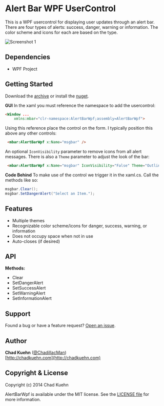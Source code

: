 # Alert Bar WPF UserControl

This is a WPF usercontrol for displaying user updates through an alert bar. There are four types of alerts: success, danger, warning or information. The color scheme and icons for each are based on the type. 

![Screenshot 1](https://raw.github.com/chadkuehn/AlertBarWpf/master/asset/screenshots/screenshot1.gif)

## Dependencies
 - WPF Project

## Getting Started
Download the [archive](https://github.com/chadkuehn/AlertBarWpf/releases/latest) or install the [nuget](https://www.nuget.org/packages/AlertBarWpf/).

**GUI**
In the xaml you must reference the namespace to add the usercontrol:
```html
<Window ...
    xmlns:mbar="clr-namespace:AlertBarWpf;assembly=AlertBarWpf">
```

Using this reference place the control on the form.  I typically position this above any other controls:
```html
 <mbar:AlertBarWpf x:Name="msgbar" />
```

An optional `IconVisibility` parameter to remove icons from all alert messages.  There is also a `Theme` parameter to adjust the look of the bar:

```html
 <mbar:AlertBarWpf x:Name="msgbar" IconVisibility="False" Theme="Outline" />
```

**Code Behind**
To make use of the control we trigger it in the xaml.cs.  Call the methods like so:
```csharp
msgbar.Clear();
msgbar.SetDangerAlert("Select an Item.");
```


## Features
 - Multiple themes
 - Recognizable color scheme/icons for danger, success, warning, or information
 - Does not occupy space when not in use
 - Auto-closes (if desired)


## API
**Methods:**

 - Clear
 - SetDangerAlert
 - SetSuccessAlert
 - SetWarningAlert
 - SetInformationAlert


## Support
Found a bug or have a feature request? [Open an issue](https://github.com/chadkuehn/AlertBarWpf/issues/new ).  
 
## Author
**Chad Kuehn** ([@ChadillacMan](https://twitter.com/ChadillacMan))  
[http://chadkuehn.com](http://chadkuehn.com)

## Copyright & License
Copyright (c) 2014 Chad Kuehn  

AlertBarWpf is available under the MIT license. See the [LICENSE file][7.1]
for more information.

[7.1]: ./LICENSE.txt

